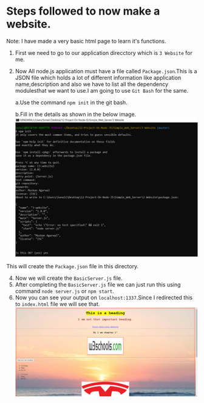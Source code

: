 ﻿# Steps followed to now make a website.

Note: I have made a very basic html page to learn it's functions.

1. First we need to go to our application direcctory which is `3 Website` for me.
3. Now All node.js application must have a file called `Package.json`.This is a JSON file which holds a lot of different information like application name,description and also we have to list all the dependency modulesthat we want to use.I am going to use `Git Bash` for the same.

      a.Use the command `npm init` in the git bash.
       
      b.Fill in the details as shown in the below image.
      ![Package installation image](Images/package_json_creation.PNG)

This will create the `Package.json` file in this directory.

4. Now we will create the `BasicServer.js` file.
6. After completing the `BasicServer.js` file we can just run this using command `node server.js` or `npm start`.
7. Now you can see your output on `localhost:1337`.Since I redirected this to `index.html` file we will see that.
![Output image](Images/output.PNG)

